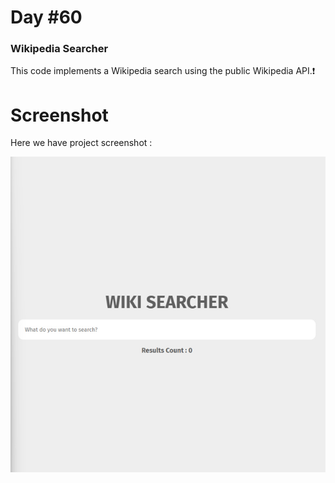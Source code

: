 # Day #60

### Wikipedia Searcher
This code implements a Wikipedia search using the public Wikipedia API.❗️

# Screenshot
Here we have project screenshot :

![screenshot](screenshot.jpg)